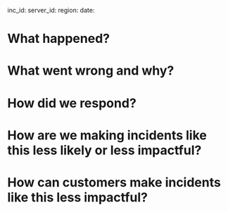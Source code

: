 inc_id:
server_id:
region:
date:

# What happened?

# What went wrong and why?

# How did we respond?

# How are we making incidents like this less likely or less impactful?

# How can customers make incidents like this less impactful?
